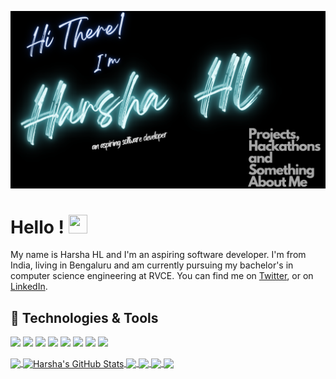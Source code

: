 [![Header](harsha.png "Header")](https://martinheinz.dev/)

# Hello ! <img src="https://raw.githubusercontent.com/MartinHeinz/MartinHeinz/master/wave.gif" width="30px" height="30px" />

My name is Harsha HL and I'm an aspiring software developer. I'm from India, living in Bengaluru and am currently pursuing my bachelor's in computer science engineering at RVCE. You can find me on [Twitter](https://twitter.com/hl_harsha),  or on [LinkedIn](https://www.linkedin.com/in/harsha-hl-3b4b79208/).

## 🔧 Technologies & Tools
![](https://img.shields.io/badge/OS-Linux-informational?style=flat&logo=linux&logoColor=white&color=80e27e)
![](https://img.shields.io/badge/Editor-IntelliJ_IDEA-informational?style=flat&logo=intellij-idea&logoColor=white&color=80e27e)
![](https://img.shields.io/badge/Code-Python-informational?style=flat&logo=python&logoColor=white&color=80e27e)
![](https://img.shields.io/badge/Code-JavaScript-informational?style=flat&logo=javascript&logoColor=white&color=80e27e)
![](https://img.shields.io/badge/Code-Java-informational?style=flat&logo=java&logoColor=white&color=80e27e)
![](https://img.shields.io/badge/Code-Ecl-informational?style=flat&logo=ecl&logoColor=white&color=80e27e)
![](https://img.shields.io/badge/Code-React-informational?style=flat&logo=react.js&logoColor=white&color=80e27e)
![](https://img.shields.io/badge/Shell-Bash-informational?style=flat&logo=gnu-bash&logoColor=white&color=80e27e)


<a href="https://github.com/harsha-hl/harsha-hl">
  <img align="center" src="https://github-readme-stats.vercel.app/api/top-langs/?username=harsha-hl&hide=css,python,html&title_color=ffffff&text_color=cccccc&icon_color=80e27e&bg_color=000000&langs_count=3" />
</a>
<a href="https://github.com/harsha-hl/harsha-hl">
  <img align="center" src="https://github-readme-stats.vercel.app/api?username=harsha-hl&show_icons=true&line_height=27&count_private=true&title_color=ffffff&text_color=cccccc&icon_color=80e27e&bg_color=000000" alt="Harsha's GitHub Stats" />
</a>

<a href="https://github.com/harsha-hl/Knowledge-Graph">
  <img align="center" src="https://github-readme-stats.vercel.app/api/pin/?username=harsha-hl&repo=Knowledge-Graph&title_color=ffffff&text_color=cccccc&icon_color=80e27e&bg_color=000000" />
</a>
<a href="https://github.com/harsha-hl/Huffman_Coding">
  <img align="center" src="https://github-readme-stats.vercel.app/api/pin/?username=harsha-hl&repo=Huffman_Coding&title_color=ffffff&text_color=cccccc&icon_color=80e27e&bg_color=000000" />
</a> 
<a href="https://github.com/harsha-hl/CS50_Final_Project">
  <img align="center" src="https://github-readme-stats.vercel.app/api/pin/?username=harsha-hl&repo=CS50_Final_Project&title_color=ffffff&text_color=cccccc&icon_color=80e27e&bg_color=000000" />
</a>
<a href="https://github.com/harsha-hl/Blockchain-Hackathon">
  <img align="center" src="https://github-readme-stats.vercel.app/api/pin/?username=harsha-hl&repo=Blockchain-Hackathon&title_color=ffffff&text_color=cccccc&icon_color=80e27e&bg_color=000000" />
</a> 
